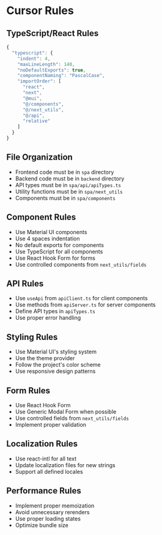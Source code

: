 # Cursor Rules

## TypeScript/React Rules
```typescript
{
  "typescript": {
    "indent": 4,
    "maxLineLength": 140,
    "noDefaultExports": true,
    "componentNaming": "PascalCase",
    "importOrder": [
      "react",
      "next",
      "@mui",
      "@/components",
      "@/next_utils",
      "@/api",
      "relative"
    ]
  }
}
```

## File Organization
- Frontend code must be in `spa` directory
- Backend code must be in `backend` directory
- API types must be in `spa/api/apiTypes.ts`
- Utility functions must be in `spa/next_utils`
- Components must be in `spa/components`

## Component Rules
- Use Material UI components
- Use 4 spaces indentation
- No default exports for components
- Use TypeScript for all components
- Use React Hook Form for forms
- Use controlled components from `next_utils/fields`

## API Rules
- Use `useApi` from `apiClient.ts` for client components
- Use methods from `apiServer.ts` for server components
- Define API types in `apiTypes.ts`
- Use proper error handling

## Styling Rules
- Use Material UI's styling system
- Use the theme provider
- Follow the project's color scheme
- Use responsive design patterns

## Form Rules
- Use React Hook Form
- Use Generic Modal Form when possible
- Use controlled fields from `next_utils/fields`
- Implement proper validation

## Localization Rules
- Use react-intl for all text
- Update localization files for new strings
- Support all defined locales

## Performance Rules
- Implement proper memoization
- Avoid unnecessary rerenders
- Use proper loading states
- Optimize bundle size